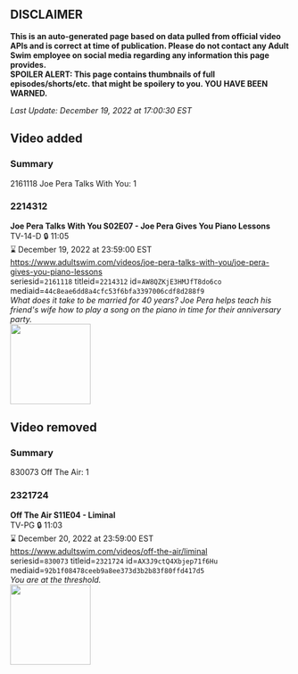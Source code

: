 ## DISCLAIMER
**This is an auto-generated page based on data pulled from official video APIs and is correct at time of publication. Please do not contact any Adult Swim employee on social media regarding any information this page provides.**  
**SPOILER ALERT: This page contains thumbnails of full episodes/shorts/etc. that might be spoilery to you. YOU HAVE BEEN WARNED.**  

_Last Update: December 19, 2022 at 17:00:30 EST_
## Video added
### Summary
2161118 Joe Pera Talks With You: 1  
### 2214312
**Joe Pera Talks With You S02E07 - Joe Pera Gives You Piano Lessons**  
TV-14-D 🔒 11:05  
⌛ December 19, 2022 at 23:59:00 EST  
https://www.adultswim.com/videos/joe-pera-talks-with-you/joe-pera-gives-you-piano-lessons  
seriesid=`2161118` titleid=`2214312` id=`AW8QZKjE3HMJfT8do6co` mediaid=`44c8eae6dd8a4cfc53f6bfa3397006cdf8d288f9`  
_What does it take to be married for 40 years? Joe Pera helps teach his friend's wife how to play a song on the piano in time for their anniversary party._  
<a href="https://media.cdn.adultswim.com/uploads/20191216/thumbnails/2_1912161526509-joeperatalks_207_dup-20191115.jpg"><img src="https://media.cdn.adultswim.com/uploads/20191216/thumbnails/2_1912161526509-joeperatalks_207_dup-20191115.jpg" height="144px" /></a>
## Video removed
### Summary
830073 Off The Air: 1  
### 2321724
**Off The Air S11E04 - Liminal**  
TV-PG 🔒 11:03  
⌛ December 20, 2022 at 23:59:00 EST  
https://www.adultswim.com/videos/off-the-air/liminal  
seriesid=`830073` titleid=`2321724` id=`AX3J9ctQ4Xbjep71f6Hu` mediaid=`92b1f08478ceeb9a8ee373d3b2b83f80ffd417d5`  
_You are at the threshold._  
<a href="https://media.cdn.adultswim.com/uploads/20211217/thumbnails/2_2112171454154-OffTheAir_1104_Liminal.png"><img src="https://media.cdn.adultswim.com/uploads/20211217/thumbnails/2_2112171454154-OffTheAir_1104_Liminal.png" height="144px" /></a>
